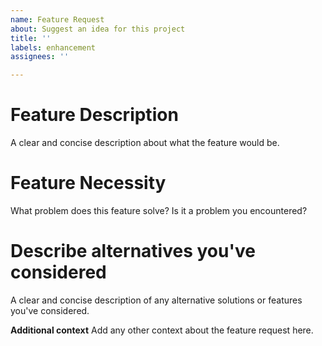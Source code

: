 ```yaml
---
name: Feature Request
about: Suggest an idea for this project
title: ''
labels: enhancement
assignees: ''

---
```


# Feature Description
A clear and concise description about what the feature would be.

# Feature Necessity
What problem does this feature solve? Is it a problem you encountered?

# Describe alternatives you've considered
A clear and concise description of any alternative solutions or features you've considered.

**Additional context**
Add any other context about the feature request here.
